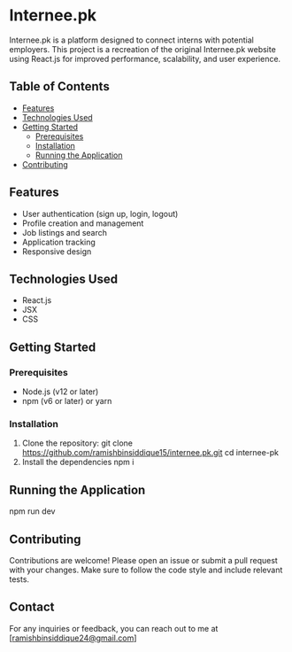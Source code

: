 # Internee.pk

Internee.pk is a platform designed to connect interns with potential employers. This project is a recreation of the original Internee.pk website using React.js for improved performance, scalability, and user experience.

## Table of Contents
- [Features](#features)
- [Technologies Used](#technologies-used)
- [Getting Started](#getting-started)
  - [Prerequisites](#prerequisites)
  - [Installation](#installation)
  - [Running the Application](#running-the-application)
- [Contributing](#contributing)

## Features
- User authentication (sign up, login, logout)
- Profile creation and management
- Job listings and search
- Application tracking
- Responsive design

## Technologies Used
- React.js
- JSX
- CSS

## Getting Started

### Prerequisites
- Node.js (v12 or later)
- npm (v6 or later) or yarn

### Installation
1. Clone the repository:
   git clone https://github.com/ramishbinsiddique15/internee.pk.git
   cd internee-pk
2. Install the dependencies
   npm i

## Running the Application
npm run dev

## Contributing
Contributions are welcome! Please open an issue or submit a pull request with your changes. Make sure to follow the code style and include relevant tests.

## Contact
For any inquiries or feedback, you can reach out to me at [ramishbinsiddique24@gmail.com]

